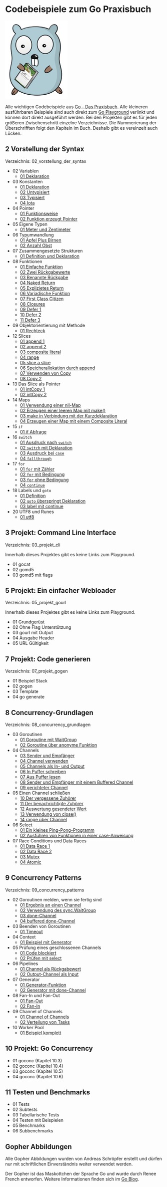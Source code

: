 # Codebeispiele zum Go Praxisbuch

![Gopher mit Buch](img/GoBuchGopher.png)

Alle wichtigen Codebeispiele aus [Go - Das Praxisbuch](https://www.dpunkt.de/buecher/13398/9783864907135-go-%E2%80%93-das-praxisbuch.html). Alle kleineren ausführbaren Beispiele sind auch direkt zum [Go Playground](https://play.golang.org/) verlinkt und können dort direkt ausgeführt werden. Bei den Projekten gibt es für jeden größeren Zwischenschritt einzelne Verzeichnisse. Die Nummerierung der Überschrifften folgt den Kapiteln im Buch. Deshalb gibt es vereinzelt auch Lücken.

## 2 Vorstellung der Syntax

Verzeichnis: 02_vorstellung_der_syntax

* 02 Variablen
    * [01 Deklaration](https://play.golang.org/p/hzo7dE0NY8M)
* 03 Konstanten
    * [01 Deklaration](https://play.golang.org/p/6MsHvHkTL1e)
    * [02 Untypisiert](https://play.golang.org/p/hCT2bs6cMwk)
    * [03 Typisiert](https://play.golang.org/p/ENOIg1ARjEo)
    * [04 Iota](https://play.golang.org/p/ANpWTiSlR9p)
* 04 Pointer
    * [01 Funktionsweise](https://play.golang.org/p/4BBJDVrPY_X)
    * [02 Funktion erzeugt Pointer](https://play.golang.org/p/ERJqYeEgitf)
* 05 Eigene Typen
    * [01 Meter und Zentimeter](https://play.golang.org/p/oAT_jhzsAII)
* 06 Typumwandlung
    * [01 Äpfel Plus Birnen](https://play.golang.org/p/8FZxSw7oM5v)
    * [02 Anzahl Obst](https://play.golang.org/p/z2EXuIaszsi)
* 07 Zusammengesetzte Strukturen
    * [01 Definition und Deklaration](https://play.golang.org/p/DdRHXQVjEkj)
* 08 Funktionen
    * [01 Einfache Funktion](https://play.golang.org/p/f9KgBBaHXO9)
    * [02 Zwei Rückgabewerte](https://play.golang.org/p/0FsIqQGuHGj)
    * [03 Benannte Rückgabe](https://play.golang.org/p/XZDZX9vdE7P)
    * [04 Naked Return](https://play.golang.org/p/7VgbbPFJZLY)
    * [05 Explizietes Return](https://play.golang.org/p/k_CnqBERSlv)
    * [06 Variadische Funktion](https://play.golang.org/p/3tEGpuGlUpG)
    * [07 First Class Citizen](https://play.golang.org/p/GubzYeF0mHJ)
    * [08 Closures](https://play.golang.org/p/5eyQklNn7ug)
    * [09 Defer 1](https://play.golang.org/p/6JZsB8V_BEn)
    * [10 Defer 2](https://play.golang.org/p/x2d1OFs-U3U)
    * [11 Defer 3](https://play.golang.org/p/jfucn5zmzIR)
* 09 Objektorientierung mit Methode
    * [01 Rechteck](https://play.golang.org/p/yzSEp0J30ox)
* 12 Slices
    * [01 append 1](https://play.golang.org/p/90w-M9Cu2g2)
    * [02 append 2](https://play.golang.org/p/TIkdNw6Z_Pq)
    * [03 composite literal](https://play.golang.org/p/Z_SPnJK04hI)
    * [04 range](https://play.golang.org/p/9xF9JfgOiM7)
    * [05 slice a slice](https://play.golang.org/p/ubprLZ4cVrM)
    * [06 Speicherallokation durch append](https://play.golang.org/p/S8DdXdHTVMQ)
    * [07 Verwenden von Copy](https://play.golang.org/p/lyw4L0hxpY0)
    * [08 Copy 2](https://play.golang.org/p/fj6rIZfkaLs)
* 13 Das Slice als Pointer
    * [01 intCopy 1](https://play.golang.org/p/tO6yHevPV9O)
    * [02 intCopy 2](https://play.golang.org/p/ImpQau2WgV_5)
* 14 Maps
    * [01 Verwendung einer nil-Map](https://play.golang.org/p/Lhv5LMKsCvN)
    * [02 Erzeugen einer leeren Map mit make()](https://play.golang.org/p/mScJBUgHRze)
    * [03 make in Verbindung mit der Kurzdeklaration](https://play.golang.org/p/Pe_7lCTKFCE)
    * [04 Erzeugen einer Map mit einem Composite Literal](https://play.golang.org/p/Qu1-ReXpgEP)
* 15 `if`
    * [01 if Abfrage](https://play.golang.org/p/Ns96QhdWVlB)
* 16 `switch`
    * [01 Ausdruck nach `switch`](https://play.golang.org/p/xk4fccIau8Z)
    * [02 `switch` mit Deklaration](https://play.golang.org/p/dpvxssiE0RQ)
    * [03 Ausdruck bei `case`](https://play.golang.org/p/PvUEphpkUPJ)
    * [04 `fallthrough`](https://play.golang.org/p/SN_tWI1zyET)
* 17 `for`
    * [01 `for` mit Zähler](https://play.golang.org/p/bGjLW5mssr3)
    * [02 `for` mit Bedingung](https://play.golang.org/p/SyJCtJOosA-)
    * [03 `for` ohne Bedingung](https://play.golang.org/p/goxKD33zbMN)
    * [04 `continue`](https://play.golang.org/p/g8oxCWmnu44)
* 18 Labels und `goto`
    * [01 Definition](https://play.golang.org/p/ohK3pQwoRAf)
    * [02 `goto` überspringt Deklaration](https://play.golang.org/p/_tk2mjkeazE)
    * [03 label mit continue](https://play.golang.org/p/yiIgexQJjt9)
* 20 UTF8 und Runes
    * [01 utf8](https://play.golang.org/p/6QF9xFq2pCy)

## 3 Projekt: Command Line Interface

Verzeichnis: 03_projekt_cli

Innerhalb dieses Projektes gibt es keine Links zum Playground. 

* 01 gocat
* 02 gomd5
* 03 gomd5 mit flags

## 5 Projekt: Ein einfacher Webloader

Verzeichnis: 05_projekt_gourl

Innerhalb dieses Projektes gibt es keine Links zum Playground.

* 01 Grundgerüst
* 02 Ohne Flag Unterstützung
* 03 gourl mit Output
* 04 Ausgabe Header
* 05 URL Gültigkeit

## 7 Projekt: Code generieren

Verzeichnis: 07_projekt_gogen

* 01 Beispiel Stack
* 02 gogen
* 03 Template
* 04 go generate

## 8 Concurrency-Grundlagen

Verzeichnis: 08_concurrency_grundlagen

* 03 Goroutinen
    * [01 Goroutine mit WaitGroup](https://play.golang.org/p/lYM-iaxKjLp)
    * [02 Goroutine über anonyme Funktion](https://play.golang.org/p/NguvPUBkeO-)
* 04 Channels
    * [03 Sender und Empfänger](https://play.golang.org/p/HbbYa0ePUun)
    * [04 Channel verwenden](https://play.golang.org/p/Hz0yoABgbqx)
    * [05 Channels als In- und Output](https://play.golang.org/p/XJ_i4Bod7rg)
    * [06 In Puffer schreiben](https://play.golang.org/p/cDVc0-23BEU)
    * [07 Aus Puffer lesen](https://play.golang.org/p/1SqQdVZxYBe)
    * [08 Sender und Empfänger mit einem Buffered Channel](https://play.golang.org/p/EXt0NslCaCg)
    * [09 gerichteter Channel](https://play.golang.org/p/7wk9vXVpYK3)
* 05 Einen Channel schließen
    * [10 Der vergessene Zuhörer](https://play.golang.org/p/zIlhlkNJS6-)
    * [11 Der benachrichtigte Zuhörer](https://play.golang.org/p/VFVqMTKZpEv)
    * [12 Auswertung gesendeter Wert](https://play.golang.org/p/hGDqP_syYvU)
    * [13 Verwendung von close()](https://play.golang.org/p/QZ7HE08Z10z)
    * [14 range über Channel](https://play.golang.org/p/eEYSTahj2sU)
* 06 Select
    * [01 Ein kleines Ping-Pong-Programm](https://play.golang.org/p/8NIKW5WM36h)
    * [02 Ausführen von Funktionen in einer case-Anweisung](https://play.golang.org/p/3i6Q6a9scey)
* 07 Race Conditions und Data Races
    * [01 Data Race 1](https://play.golang.org/p/4dAMVaOk10h)
    * [02 Data Race 2](https://play.golang.org/p/x9AjsDeysix) 
    * [03 Mutex](https://play.golang.org/p/kdIX2WLtbYc)  
    * [04 Atomic](https://play.golang.org/p/-pZJt8An7uw) 

## 9 Concurrency Patterns

Verzeichnis: 09_concurrency_patterns

* 02 Goroutinen melden, wenn sie fertig sind
    * [01 Ergebnis an einen Channel](https://play.golang.org/p/YFKSGEVCztU)
    * [02 Verwendung des sync.WaitGroup](https://play.golang.org/p/eiOIh9jC8nT)
    * [03 done-Channel](https://play.golang.org/p/LHFrAdlCcJD)
    * [04 buffered done-Channel](https://play.golang.org/p/ElaXZF5TKia)
* 03 Beenden von Goroutinen
    * [01 Timeout](https://play.golang.org/p/Te--yzkdGUn)
* 04 Context
    * [01 Beispiel mit Generator](https://play.golang.org/p/1UaTie24lDN)
* 05 Prüfung eines geschlossenen Channels
    * [01 Code blockiert](https://play.golang.org/p/UECsGvOXoDQ)
    * [02 Prüfen mit select](https://play.golang.org/p/fol7-PSerpj)
* 06 Pipelines
    * [01 Channel als Rückgabewert](https://play.golang.org/p/jV8YsVYafEk)
    * [02 Output-Channel als Input](https://play.golang.org/p/Zw10MHFhAZI)
* 07 Generator
    * [01 Generator-Funktion](https://play.golang.org/p/RYZ_Iwouzho)
    * [02 Generator mit done-Channel](https://play.golang.org/p/cJjOzuL48xM)
* 08 Fan-In und Fan-Out
    * [01 Fan-Out](https://play.golang.org/p/ZD5_mKTwvc1)
    * [02 Fan-In](https://play.golang.org/p/xlGfXnNjpFi)
* 09 Channel of Channels
    * [01 Channel of Channels](https://play.golang.org/p/NcqinARqBOW)
    * [02 Verteilung von Tasks](https://play.golang.org/p/SLYylQJBVVK)
* 10 Worker Pool
    * [01 Beispiel komplett](https://play.golang.org/p/klZNeNEtIsS)

## 10 Projekt: Go Concurrency

* 01 goconc (Kapitel 10.3)
* 02 goconc (Kapitel 10.4)
* 03 goconc (Kapitel 10.5)
* 04 goconc (Kapitel 10.6)

## 11 Testen und Benchmarks 

* 01 Tests 
* 02 Subtests 
* 03 Tabellarische Tests
* 04 Testen mit Beispielen
* 05 Benchmarks
* 06 Subbenchmarks


## Gopher Abbildungen

Alle Gopher Abbildungen wurden von Andreas Schröpfer erstellt und dürfen nur mit schriftlichen Einverständnis weiter verwendet werden. 

Der Gopher ist das Maskottchen der Sprache Go und wurde durch Renee French entworfen. Weitere Informationen finden sich im [Go Blog](https://blog.golang.org/gopher).
